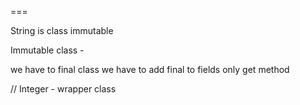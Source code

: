===


String is class
immutable



Immutable class -

we have to final class
we have to add final to fields
only get method

// Integer - wrapper class


